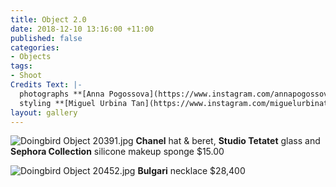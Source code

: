 ```yaml
---
title: Object 2.0
date: 2018-12-10 13:16:00 +11:00
published: false
categories:
- Objects
tags:
- Shoot
Credits Text: |-
  photographs **[Anna Pogossova](https://www.instagram.com/annapogossova/)**
  styling **[Miguel Urbina Tan](https://www.instagram.com/miguelurbinatan/)**
layout: gallery
---
```


![Doingbird Object 20391.jpg](/uploads/Doingbird%20Object%2020391.jpg)
**Chanel** hat & beret, **Studio Tetatet** glass and **Sephora Collection** silicone makeup sponge $15.00

![Doingbird Object 20452.jpg](/uploads/Doingbird%20Object%2020452.jpg)
**Bulgari** necklace $28,400